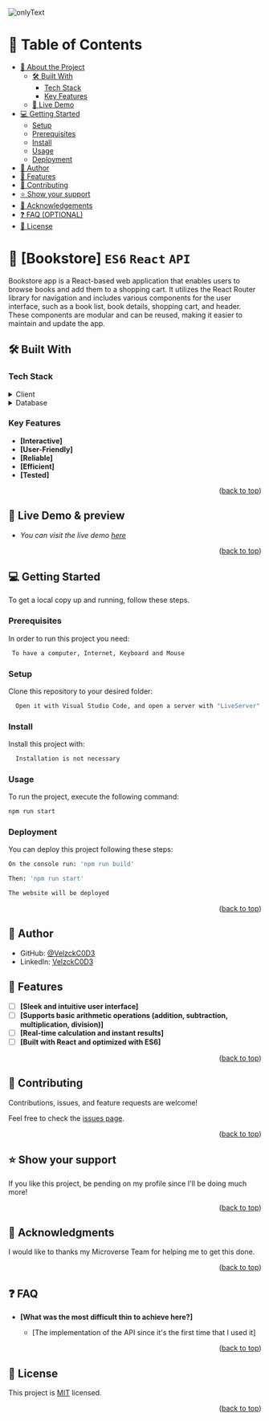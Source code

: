 <a name="readme-top"></a>
![onlyText](https://user-images.githubusercontent.com/92229666/221316081-fb9e0b88-a571-4414-baa7-76d8d411c181.gif)
<!-- TABLE OF CONTENTS -->

# 📗 Table of Contents

- [📖 About the Project](#about-project)
  - [🛠 Built With](#built-with)
    - [Tech Stack](#tech-stack)
    - [Key Features](#key-features)
  - [🚀 Live Demo](#live-demo)
- [💻 Getting Started](#getting-started)
  - [Setup](#setup)
  - [Prerequisites](#prerequisites)
  - [Install](#install)
  - [Usage](#usage)
  - [Deployment](#deployment)
- [👥 Author](#author)
- [🔭 Features](#future-features)
- [🤝 Contributing](#contributing)
- [⭐️ Show your support](#support)
- [🙏 Acknowledgements](#acknowledgements)
- [❓ FAQ (OPTIONAL)](#faq)
- [📝 License](#license)

<!-- PROJECT DESCRIPTION -->

# 📖 [Bookstore] `ES6` `React` `API` <a name="about-project"></a>

Bookstore app is a React-based web application that enables users to browse books and add them to a shopping cart. It utilizes the React Router library for navigation and includes various components for the user interface, such as a book list, book details, shopping cart, and header. These components are modular and can be reused, making it easier to maintain and update the app.

## 🛠 Built With <a name="built-with"></a>

### Tech Stack <a name="tech-stack"></a>

<details>
    <summary>Client</summary>
    <ul>
      <li><a href="https://developer.mozilla.org/en-US/docs/Web/JavaScript">JavaScript</a></li>
      <li><a href="https://react.dev/">React</a></li>
      <li><a href="https://testing-library.com/docs/react-testing-library/intro/">React-Testing-Library</a></li>
      <li><a href="https://reactrouter.com/en/main">React-Router</a></li>
      <li><a href="https://www.w3schools.com/js/js_es6.asp">ES6</a></li>
    </ul>
  </details>

<details>
<summary>Database</summary>
  <ul>
   <li><a href="https://developer.mozilla.org/en-US/docs/Web/API/Window/localStorage">LocalStorage</a></li>
  </ul>
</details>

<!-- Features -->

### Key Features <a name="key-features"></a>

  - **[Interactive]**
  - **[User-Friendly]**
  - **[Reliable]**
  - **[Efficient]**
  - **[Tested]**

<p align="right">(<a href="#readme-top">back to top</a>)</p>

<!-- LIVE DEMO -->

## 🚀 Live Demo & preview <a name="live-demo"></a>

- _You can visit the live demo [here](https://velzck-magician.netlify.app/)_
 

<p align="right">(<a href="#readme-top">back to top</a>)</p>

<!-- GETTING STARTED -->

## 💻 Getting Started <a name="getting-started"></a>

To get a local copy up and running, follow these steps.

### Prerequisites

In order to run this project you need:

```sh
 To have a computer, Internet, Keyboard and Mouse
```

### Setup

Clone this repository to your desired folder:

```sh
  Open it with Visual Studio Code, and open a server with "LiveServer".
```

### Install

Install this project with:

```sh
  Installation is not necessary
```

### Usage

To run the project, execute the following command:

```sh
npm run start
```

### Deployment

You can deploy this project following these steps:

```sh
On the console run: 'npm run build'
```
```sh
Then: 'npm run start'
```
```sh
The website will be deployed
```

<p align="right">(<a href="#readme-top">back to top</a>)</p>

<!-- AUTHOR -->

## 👥 Author <a name="author"></a>

- GitHub: [@VelzckC0D3](https://github.com/VelzckC0D3)
- LinkedIn: [VelzckC0D3](https://www.linkedin.com/in/velzckcode/)

<!-- FUTURE FEATURES -->

## 🔭 Features <a name="future-features"></a>

- [ ] **[Sleek and intuitive user interface]**
- [ ] **[Supports basic arithmetic operations (addition, subtraction, multiplication, division)]**
- [ ] **[Real-time calculation and instant results]**
- [ ] **[Built with React and optimized with ES6]**

<p align="right">(<a href="#readme-top">back to top</a>)</p>

<!-- CONTRIBUTING -->

## 🤝 Contributing <a name="contributing"></a>

Contributions, issues, and feature requests are welcome!

Feel free to check the [issues page](../../issues/).

<p align="right">(<a href="#readme-top">back to top</a>)</p>

<!-- SUPPORT -->

## ⭐️ Show your support <a name="support"></a>

If you like this project, be pending on my profile since I'll be doing much more! 

<p align="right">(<a href="#readme-top">back to top</a>)</p>

<!-- ACKNOWLEDGEMENTS -->

## 🙏 Acknowledgments <a name="acknowledgements"></a>
I would like to thanks my Microverse Team for helping me to get this done.

<p align="right">(<a href="#readme-top">back to top</a>)</p>

<!-- FAQ (optional) -->

## ❓ FAQ<a name="faq"></a>

- **[What was the most difficult thin to achieve here?]**

  - [The implementation of the API since it's the first time that I used it]

<p align="right">(<a href="#readme-top">back to top</a>)</p>

<!-- LICENSE -->

## 📝 License <a name="license"></a>

This project is [MIT](./LICENSE) licensed.

<p align="right">(<a href="#readme-top">back to top</a>)</p>
